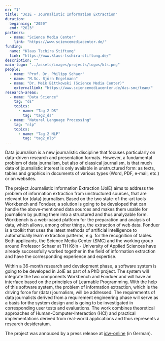 ```yaml
---
nr: "1"
title: "JoIE - Journalistic Information Extraction"
duration:
  beginning: "2020"
  end: "2023"
partners:
  - name: "Science Media Center"
    link: "https://www.sciencemediacenter.de/"
funding: 
  name: "Klaus Tschira Stiftung"
  link: "https://www.klaus-tschira-stiftung.de/"
description: ""
main-logo: "../assets/images/projects/logos/kts.png"
people:
  - name: "Prof. Dr. Philipp Schaer"
  - name: "M.Sc. Björn Engelmann"
  - name: "Dr. Meik Bittkowski (Science Media Center)"
    externallink: "https://www.sciencemediacenter.de/das-smc/team/"
research-areas:
  - name: "Data Science"
    tag: "ds"
    topics:
      - name: "Tag 2 DS"
        tag: "tag2_ds"
  - name: "Natural Language Processing"
    tag: "nlp"
    topics:
      - name: "Tag 2 NLP"
        tag: "tag2_nlp"
---
```

Data journalism is a new journalistic discipline that focuses particularly on data-driven research and presentation formats. However, a fundamental problem of data journalism, but also of classical journalism, is that much data of journalistic interest is only available in unstructured form: as texts, tables and graphics in documents of various types (Word, PDF, e-mail, etc.) or on websites.

<!--more-->The project Journalistic Information Extraction (JoIE) aims to address the problem of information extraction from unstructured sources, that are relevant for (data) journalism. Based on the two state-of-the-art tools Workbench and Fonduer, a solution is going to be developed that can handle the above-mentioned data sources and makes them usable for journalism by putting them into a structured and thus analyzable form.<!--more--> Workbench is a web-based platform for the preparation and analysis of data, which allows, among other things, the extraction of web data. Fonduer is a toolkit that uses the latest methods of artificial intelligence to automatically learn extraction patterns, e.g. for the recognition of tables. Both applicants, the Science Media Center (SMC) and the working group around Professor Schaer at TH Köln - University of Applied Sciences have already successfully worked together in the field of information extraction and have the corresponding experience and expertise.

Within a 36-month research and development phase, a software system is going to be developed in JoIE as part of a PhD project. The system will integrate the two components Workbench and Fonduer and will have an interface based on the principles of Learnable Programming. With the help of this software system, the problem of information extraction, which is the driving force for (data) journalism, will be addressed. The requirements of data journalists derived from a requirement engineering phase will serve as a basis for the system design and is going to be investigated in corresponding user tests and evaluations. The work combines theoretical approaches of Human-Computer-Interaction (HCI) and practical implementations derived from real-world applications and thus represents a research desideratum.

The project was annouced by a press release at [idw-online](https://idw-online.de/de/news763225) (in German).